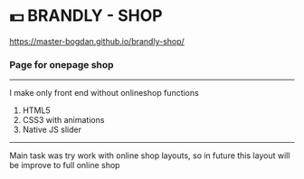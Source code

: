 # :dollar: BRANDLY - SHOP

https://master-bogdan.github.io/brandly-shop/

### Page for onepage shop

---
I make only front end without onlineshop functions
1.  HTML5
2.  CSS3 with animations
3.  Native JS slider

---

Main task was try work with online shop layouts, so in future this layout will be improve to full online shop
